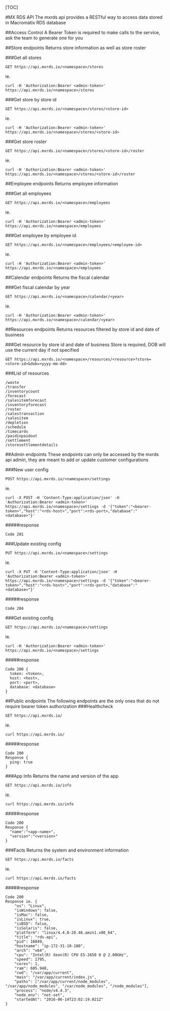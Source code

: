 [TOC]

#MX RDS API
The mxrds api provides a RESTful way to access data stored in Macromatix RDS database

##Access Control
A Bearer Token is required to make calls to the service, ask the team to generate one for you

##Store endpoints
Returns store information as well as store roster

###Get all stores
```
GET https://api.mxrds.io/<namespace>/stores
```
ie.
```
curl -H 'Authorization:Bearer <admin-token>' https://api.mxrds.io/<namespace>/stores
```

###Get store by store id
```
GET https://api.mxrds.io/<namespace>/stores/<store-id>
```
ie.
```
curl -H 'Authorization:Bearer <admin-token>' https://api.mxrds.io/<namespace>/stores/<store-id>
```

###Get store roster
```
GET https://api.mxrds.io/<namespace>/stores/<store-id>/roster
```
ie.
```
curl -H 'Authorization:Bearer <admin-token>' https://api.mxrds.io/<namespace>/stores/<store-id>/roster
```

##Employee endpoints
Returns employee information

###Get all employees
```
GET https://api.mxrds.io/<namespace>/employees
```
ie.
```
curl -H 'Authorization:Bearer <admin-token>' https://api.mxrds.io/<namespace>/employees
```

###Get employee by employee id
```
GET https://api.mxrds.io/<namespace>/employees/<employee-id>
```
ie.
```
curl -H 'Authorization:Bearer <admin-token>' https://api.mxrds.io/<namespace>/employees
```

##Calendar endpoints
Returns the fiscal calendar

###Get fiscal calendar by year
```
GET https://api.mxrds.io/<namespace>/calendar/<year>
```
ie.
```
curl -H 'Authorization:Bearer <admin-token>' https://api.mxrds.io/<namespace>/calendar/<year>
```

##Resources endpoints
Returns resources filtered by store id and date of business

###Get resource by store id and date of business
Store is required, DOB will use the current day if not specified

```
GET https://api.mxrds.io/<namespace>/resources/<resource>?store=<store-id>&dob=<yyyy-mm-dd>
```

###List of resources
```
/waste
/transfer
/inventorycount
/forecast
/salesitemforecast
/inventoryforecast
/roster
/salestransaction
/salesitem
/depletion
/schedule
/timecards
/paidinpaidout
/settlement
/storesettlementdetails
```

##Admin endpoints
These endpoints can only be accessed by the mxrds api admin, they are meant to add or update customer configurations

###New user config
```
POST https://api.mxrds.io/<namespace>/settings
```
ie.
```
curl -X POST -H 'Content-Type:application/json' -H 'Authorization:Bearer <admin-token>' https://api.mxrds.io/<namespace>/settings -d '{"token":"<bearer-token>","host":"<rds-host>","port":<rds-port>,"database":"<database>"}'
```
#####response
```
Code 201
```

###Update existing config
```
PUT https://api.mxrds.io/<namespace>/settings
```
ie.
```
curl -X PUT -H 'Content-Type:application/json' -H 'Authorization:Bearer <admin-token>' https://api.mxrds.io/<namespace>/settings -d '{"token":"<bearer-token>","host":"<rds-host>","port":<rds-port>,"database":"<database>"}'
```
#####response
```
Code 204
```

###Get existing config
```
GET https://api.mxrds.io/<namespace>/settings
```
ie.
```
curl -H 'Authorization:Bearer <admin-token>' https://api.mxrds.io/<namespace>/settings
```
#####response
```
Code 200 {
  token: <token>,
  host: <host>,
  port: <port>,
  database: <database>
}
```

##Public endpoints
The following endpoints are the only ones that do not require bearer token authorization
###Healthcheck
```
GET https://api.mxrds.io/
```
ie.
```
curl https://api.mxrds.io/
```
#####response
```
Code 200
Response {
  ping: true
}
```
###App Info
Returns the name and version of the app
```
GET https://api.mxrds.io/info
```
ie.
```
curl https://api.mxrds.io/info
```
#####response
```
Code 200
Response {
  "name":"<app-name>",
  "version":"<version>"
}
```
###Facts
Returns the system and environment information
```
GET https://api.mxrds.io/facts
```
ie.
```
curl https://api.mxrds.io/facts
```
#####response
```
Code 200
Response ie. {
    "os": "Linux",
    "isWindows": false,
    "isMac": false,
    "isLinux": true,
    "isBSD": false,
    "isSolaris": false,
    "platform": "linux/4.4.8-20.46.amzn1.x86_64",
    "title": "rds-api",
    "pid": 16849,
    "hostname": "ip-172-31-10-180",
    "arch": "x64",
    "cpu": "Intel(R) Xeon(R) CPU E5-2650 0 @ 2.00GHz",
    "speed": 1795,
    "cores": 1,
    "ram": 605.948,
    "cwd": "/var/app/current",
    "main": "/var/app/current/index.js",
    "paths": ["/var/app/current/node_modules", "/var/app/node_modules", "/var/node_modules", "/node_modules"],
    "process": "node/v4.4.3",
    "node_env": "not-set",
    "startedAt": "2016-06-14T23:02:19.021Z"
}
```
